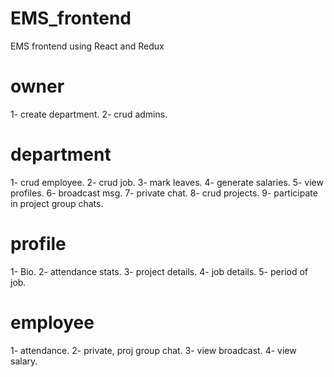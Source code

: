 # EMS_frontend

EMS frontend using React and Redux

# owner

1- create department.
2- crud admins.

# department

1- crud employee.
2- crud job.
3- mark leaves.
4- generate salaries.
5- view profiles.
6- broadcast msg.
7- private chat.
8- crud projects.
9- participate in project group chats.

# profile

1- Bio.
2- attendance stats.
3- project details.
4- job details.
5- period of job.

# employee

1- attendance.
2- private, proj group chat.
3- view broadcast.
4- view salary.

